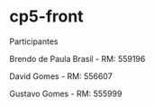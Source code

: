 # cp5-front

Participantes

Brendo de Paula Brasil - RM: 559196

David Gomes - RM: 556607

Gustavo Gomes - RM: 555999
